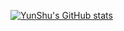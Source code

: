 [![YunShu's GitHub stats](https://github-readme-stats.vercel.app/api?username=Selflocking)](https://github.com/anuraghazra/github-readme-stats)
